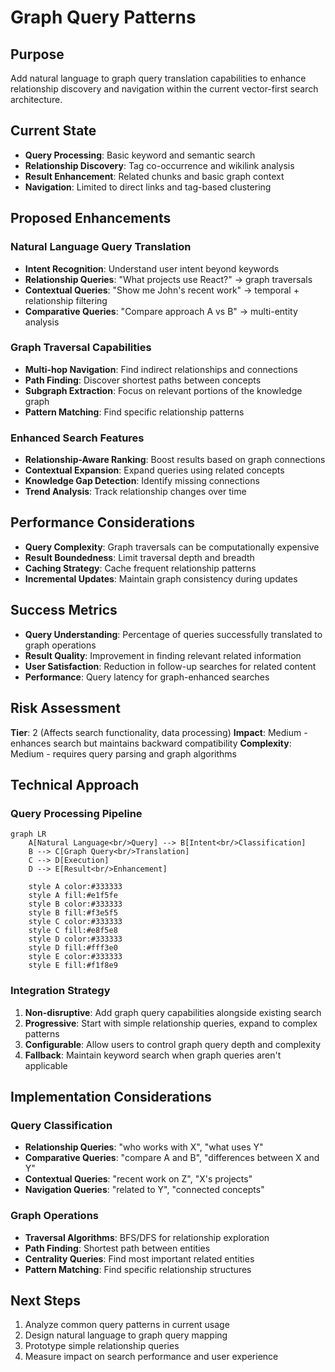 # Graph Query Patterns

## Purpose
Add natural language to graph query translation capabilities to enhance relationship discovery and navigation within the current vector-first search architecture.

## Current State
- **Query Processing**: Basic keyword and semantic search
- **Relationship Discovery**: Tag co-occurrence and wikilink analysis
- **Result Enhancement**: Related chunks and basic graph context
- **Navigation**: Limited to direct links and tag-based clustering

## Proposed Enhancements

### Natural Language Query Translation
- **Intent Recognition**: Understand user intent beyond keywords
- **Relationship Queries**: "What projects use React?" → graph traversals
- **Contextual Queries**: "Show me John's recent work" → temporal + relationship filtering
- **Comparative Queries**: "Compare approach A vs B" → multi-entity analysis

### Graph Traversal Capabilities
- **Multi-hop Navigation**: Find indirect relationships and connections
- **Path Finding**: Discover shortest paths between concepts
- **Subgraph Extraction**: Focus on relevant portions of the knowledge graph
- **Pattern Matching**: Find specific relationship patterns

### Enhanced Search Features
- **Relationship-Aware Ranking**: Boost results based on graph connections
- **Contextual Expansion**: Expand queries using related concepts
- **Knowledge Gap Detection**: Identify missing connections
- **Trend Analysis**: Track relationship changes over time

## Performance Considerations
- **Query Complexity**: Graph traversals can be computationally expensive
- **Result Boundedness**: Limit traversal depth and breadth
- **Caching Strategy**: Cache frequent relationship patterns
- **Incremental Updates**: Maintain graph consistency during updates

## Success Metrics
- **Query Understanding**: Percentage of queries successfully translated to graph operations
- **Result Quality**: Improvement in finding relevant related information
- **User Satisfaction**: Reduction in follow-up searches for related content
- **Performance**: Query latency for graph-enhanced searches

## Risk Assessment
**Tier**: 2 (Affects search functionality, data processing)
**Impact**: Medium - enhances search but maintains backward compatibility
**Complexity**: Medium - requires query parsing and graph algorithms

## Technical Approach

### Query Processing Pipeline
```mermaid
graph LR
    A[Natural Language<br/>Query] --> B[Intent<br/>Classification]
    B --> C[Graph Query<br/>Translation]
    C --> D[Execution]
    D --> E[Result<br/>Enhancement]
    
    style A color:#333333
    style A fill:#e1f5fe
    style B color:#333333
    style B fill:#f3e5f5
    style C color:#333333
    style C fill:#e8f5e8
    style D color:#333333
    style D fill:#fff3e0
    style E color:#333333
    style E fill:#f1f8e9
```

### Integration Strategy
1. **Non-disruptive**: Add graph query capabilities alongside existing search
2. **Progressive**: Start with simple relationship queries, expand to complex patterns
3. **Configurable**: Allow users to control graph query depth and complexity
4. **Fallback**: Maintain keyword search when graph queries aren't applicable

## Implementation Considerations

### Query Classification
- **Relationship Queries**: "who works with X", "what uses Y"
- **Comparative Queries**: "compare A and B", "differences between X and Y"
- **Contextual Queries**: "recent work on Z", "X's projects"
- **Navigation Queries**: "related to Y", "connected concepts"

### Graph Operations
- **Traversal Algorithms**: BFS/DFS for relationship exploration
- **Path Finding**: Shortest path between entities
- **Centrality Queries**: Find most important related entities
- **Pattern Matching**: Find specific relationship structures

## Next Steps
1. Analyze common query patterns in current usage
2. Design natural language to graph query mapping
3. Prototype simple relationship queries
4. Measure impact on search performance and user experience
